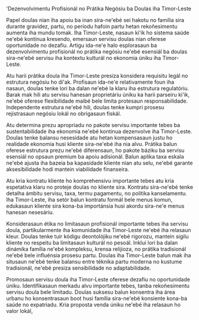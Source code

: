 'Dezenvolvimentu Profisionál no Prátika Negósiu ba Doulas iha Timor-Leste

Papel doulas nian iha apoiu ba inan sira-ne'ebé sei hakotu no família sira durante gravidez, partu, no períodu hafoin partu hetan rekoñesimentu aumenta iha mundu tomak. Iha Timor-Leste, nasaun ki'ik ho sistema saúde ne'ebé kontinua kresendo, emersaun servisu doulas nian oferese oportunidade no dezafiu. Artigu ida-ne'e halo esplorasaun ba dezenvolvimentu profisionál no prátika negósiu ne'ebé esensiál ba doulas sira-ne'ebé servisu iha kontextu kulturál no ekonomia úniku iha Timor-Leste.

Atu harii prátika doula iha Timor-Leste presiza konsidera requisitu legál no estrutura negósiu ho di'ak. Profisaun ida-ne'e relativamente foun iha nasaun, doulas tenke lori ba dalan ne'ebé la klaru iha estrutura regulatóriu. Barak mak hili atu servisu hanesan proprietáriu úniku ka harii parseiru ki'ik, ne'ebé oferese flexibilidade maibé bele limita protesaun responsabilidade. Independente estrutura ne'ebé hili, doulas tenke kumpri prosesu rejistrasaun negósiu lokál no obrigasaun fiskál.

Atu determina prezu apropriadu no pakote servisu importante tebes ba sustentabilidade iha ekonomia ne'ebé kontinua dezenvolve iha Timor-Leste. Doulas tenke balansu nesesidade atu hetan kompensasaun justu ho realidade ekonomia husi kliente sira-ne'ebé iha nia alvu. Prátika balun oferese estrutura prezu ne'ebé diferensaun, ho pakote báziku ba servisu esensiál no opsaun premium ba apoiu adisionál. Balun aplika taxa eskala ne'ebé ajusta iha bazeia ba kapasidade kliente nian atu selu, ne'ebé garante aksesibilidade hodi mantein viabilidade finanseira.

Atu kria kontratu kliente ho komprehensivu importante tebes atu kria espetativa klaru no proteje doulas no kliente sira. Kontratu sira-ne'ebé tenke detalha ámbitu servisu, taxa, termu pagamentu, no polítika kanselamentu. Iha Timor-Leste, iha setór balun kontratu formál bele menus komun, edukasaun kliente sira kona-ba importánsia husi akordu sira-ne'e menus hanesan nesesáriu.

Konsiderasaun étika no limitasaun profisionál importante tebes iha servisu doula, partikularmente iha komunidade iha Timor-Leste ne'ebé iha relasaun kleur. Doulas tenke tuir kódigu deontolójiku ne'ebé rigorozu, mantein sigilu kliente no respeitu ba limitasaun kulturál no pesoál. Inklui lori ba dalan dinámika família ne'ebé kompleksu, krensa relijioza, no prátika tradisionál ne'ebé bele influénsia prosesu partu. Doulas iha Timor-Leste balun mak iha situsaun ne'ebé tenke balansu entre téknika partu moderna no kustume tradisionál, ne'ebé presiza sensibilidade no adaptabilidade.

Promosaun servisu doula iha Timor-Leste oferese dezafiu no oportunidade úniku. Identifikasaun merkadu alvu importante tebes, tanba rekoñesimentu servisu doula bele limitadu. Doulas suksesu balun konsentra iha área urbanu ho konsentrasaun boot husi família sira-ne'ebé konsiente kona-ba saúde no expatriadu. Kria proposta venda úniku ne'ebé iha relasaun ho valor lokál,